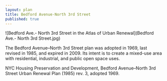 ```yaml
---
layout: plan
title: Bedford Avenue-North 3rd Street
published: true
---
```


![Bedford Ave.- North 3rd Street in the Atlas of Urban Renewal](Bedford Ave.- North 3rd Street.jpg)

The Bedford Avenue–North 3rd Street plan was adopted in 1969, last revised in 1985, and expired in 2009. Its intent is to create a mixed-use area with residential, industrial, and public open space uses.

NYC Housing Preservation and Development, Bedford Avenue–North 3rd Street Urban Renewal Plan (1985) rev. 3, adopted 1969.
